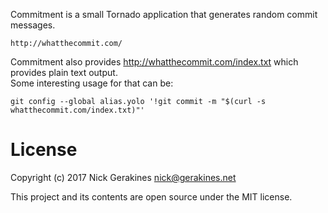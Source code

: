 Commitment is a small Tornado application that generates random commit messages.

    http://whatthecommit.com/

Commitment also provides http://whatthecommit.com/index.txt which provides plain text output.  
Some interesting usage for that can be:
```
git config --global alias.yolo '!git commit -m "$(curl -s whatthecommit.com/index.txt)"'
```

# License

Copyright (c) 2017 Nick Gerakines <nick@gerakines.net>

This project and its contents are open source under the MIT license.

